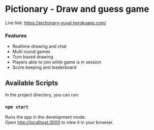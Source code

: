 # Pictionary - Draw and guess game

Live link: https://pictionary-yuval.herokuapp.com/

### Features

- Realtime drawing and chat
- Multi round games
- Turn based drawing
- Players able to join while game is in session
- Score keeping and leaderboard

## Available Scripts

In the project directory, you can run:

### `npm start`

Runs the app in the development mode.\
Open [http://localhost:3000](http://localhost:3000) to view it in your browser.
